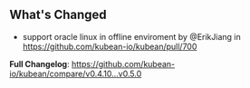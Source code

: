 ## What's Changed
* support oracle linux in offline enviroment by @ErikJiang in https://github.com/kubean-io/kubean/pull/700


**Full Changelog**: https://github.com/kubean-io/kubean/compare/v0.4.10...v0.5.0
